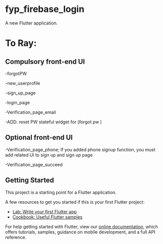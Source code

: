 # fyp_firebase_login

A new Flutter application.

# To Ray:
## Compulsory front-end UI

-forgotPW

-new_userprofile

-sign_up_page

-login_page

-Verification_page_email

-ADD: reset PW stateful widget for (forgot pw )

## Optional front-end UI

-Verification_page_phone; If you added phone signup function, you must add related UI to sign up and sign up page.

-Verification_page_succeed



## Getting Started

This project is a starting point for a Flutter application.

A few resources to get you started if this is your first Flutter project:

- [Lab: Write your first Flutter app](https://flutter.dev/docs/get-started/codelab)
- [Cookbook: Useful Flutter samples](https://flutter.dev/docs/cookbook)

For help getting started with Flutter, view our
[online documentation](https://flutter.dev/docs), which offers tutorials,
samples, guidance on mobile development, and a full API reference.

